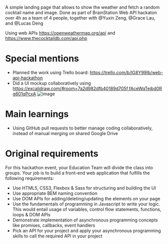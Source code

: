 A simple landing page that allows to show the weather and fetch a random cocktail name and image.
Done as part of BrainStation Web API hackaton over 4h as a team of 4 people, together with  @Yuxin Zeng, @Grace Lau, and @Lucas Deng

Using web APIs https://openweathermap.org/api and https://www.thecocktaildb.com/api.php

# Special mentions
- Planned the work using Trello board: https://trello.com/b/lG8Y99Ib/web-api-hackathon
- Did a UI mockup collaboratively using https://excalidraw.com/#room=7a2d982dfb40189d705f,fAceWqTejbd0Rg601qPcxA
 ![image](https://github.com/nicmart-dev/BrainStation-Web-API-Hackathon/assets/10499747/e6a923cc-1903-47d5-beab-51826d1a02bf)


# Main learnings
- Using GitHub pull requests to better manage coding collaboratively, instead of manual merging on shared Google Drive
  
# Original requirements
For this hackathon event, your Education Team will divide the class into groups.
Your job is to build a front-end web application that fulfills the following requirements:
- Use HTML5, CSS3, Flexbox & Sass for structuring and building the UI
- Use appropriate BEM naming convention
- Use DOM APIs for adding/deleting/updating the elements on your page
- Use the fundamentals of programming in Javascript to write your logic. This would entail usage of variables, control flow statements, functions, loops & DOM APIs
- Demonstrate implementation of asynchronous programming concepts like promises, callbacks, event handlers
- Pick an API for your project and apply your asynchronous programming skills to call the required API in your project




